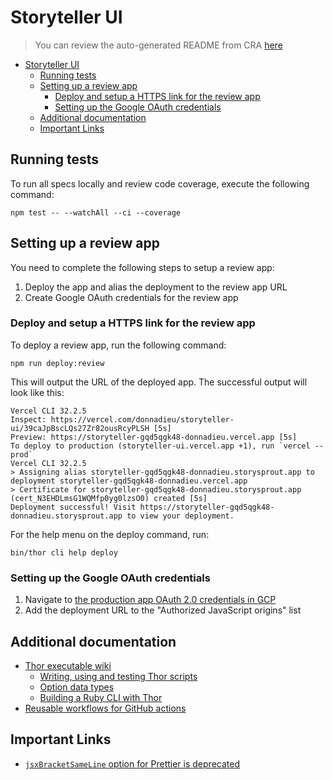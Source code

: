 # Storyteller UI

> You can review the auto-generated README from CRA [here](./md/CRA.md)

<!-- TOC -->
* [Storyteller UI](#storyteller-ui)
  * [Running tests](#running-tests)
  * [Setting up a review app](#setting-up-a-review-app)
    * [Deploy and setup a HTTPS link for the review app](#deploy-and-setup-a-https-link-for-the-review-app)
    * [Setting up the Google OAuth credentials](#setting-up-the-google-oauth-credentials)
  * [Additional documentation](#additional-documentation)
  * [Important Links](#important-links)
<!-- TOC -->

## Running tests

To run all specs locally and review code coverage, execute the following command:

```shell
npm test -- --watchAll --ci --coverage
```

## Setting up a review app

You need to complete the following steps to setup a review app:

1. Deploy the app and alias the deployment to the review app URL
2. Create Google OAuth credentials for the review app

### Deploy and setup a HTTPS link for the review app

To deploy a review app, run the following command:

```shell
npm run deploy:review
```

This will output the URL of the deployed app. The successful output will look like this:

```shell
Vercel CLI 32.2.5
Inspect: https://vercel.com/donnadieu/storyteller-ui/39caJpBscLQs27Zr82ousRcyPLSH [5s]
Preview: https://storyteller-gqd5qgk48-donnadieu.vercel.app [5s]
To deploy to production (storyteller-ui.vercel.app +1), run `vercel --prod`
Vercel CLI 32.2.5
> Assigning alias storyteller-gqd5qgk48-donnadieu.storysprout.app to deployment storyteller-gqd5qgk48-donnadieu.vercel.app
> Certificate for storyteller-gqd5qgk48-donnadieu.storysprout.app (cert_N3EHDLmsG1WQMfp0yg0lzsO0) created [5s]
Deployment successful! Visit https://storyteller-gqd5qgk48-donnadieu.storysprout.app to view your deployment.
```

For the help menu on the deploy command, run:

```shell
bin/thor cli help deploy
```

### Setting up the Google OAuth credentials

1. Navigate to [the production app OAuth 2.0 credentials in GCP](https://console.cloud.google.com/apis/credentials/oauthclient/379296321415-jgho4jnm22cm7p3haipuinsvd8cg84av.apps.googleusercontent.com?project=macro-pulsar-390018)
2. Add the deployment URL to the "Authorized JavaScript origins" list

## Additional documentation

- [Thor executable wiki](https://github.com/rails/thor/wiki/Making-An-Executable)
  - [Writing, using and testing Thor scripts](https://technology.doximity.com/articles/move-over-rake-thor-is-the-new-king)
  - [Option data types](https://github.com/rails/thor/wiki/Method-Options#types-for-method_options)
  - [Building a Ruby CLI with Thor](https://marsbased.com/blog/2020/04/27/building-ruby-cli-thor/)
- [Reusable workflows for GitHub actions](https://docs.github.com/en/actions/using-workflows/reusing-workflows#nesting-reusable-workflows)

## Important Links

- [`jsxBracketSameLine` option for Prettier is deprecated](https://prettier.io/blog/2021/09/09/2.4.0.html#:~:text=This%20release%20renames%20the%20jsxBracketSameLine,such%20as%20class%20static%20blocks)
